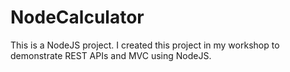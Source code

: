 # NodeCalculator
This is a NodeJS project. I created this project in my workshop to demonstrate REST APIs and MVC using NodeJS.